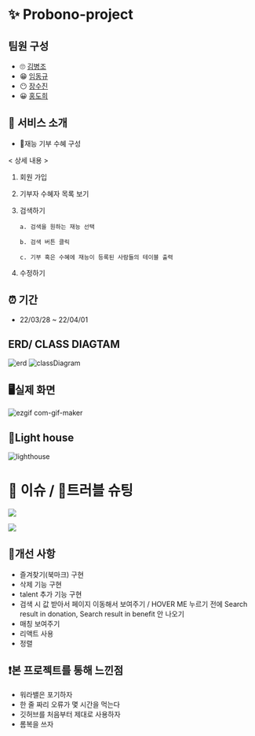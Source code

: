 # ✨ Probono-project

## 팀원 구성
- 🙄 [김병조](https://github.com/KIMBJ1)
- 😁 [임동규](https://github.com/dongkyuu)
- 😶 [장수진](https://github.com/suziinee)
- 😀 [홍도희](https://github.com/dohee789)

## 🎈 서비스 소개
- 🚀재능 기부 수혜 구성

< 상세 내용 >
1. 회원 가입
2. 기부자 수혜자 목록 보기
3. 검색하기

   ```
   a. 검색을 원하는 재능 선택

   b. 검색 버튼 클릭

   c. 기부 혹은 수혜에 재능이 등록된 사람들의 테이블 출력

   ```
   
4. 수정하기
 
 ## ⏰ 기간
 - 22/03/28 ~ 22/04/01

## ERD/ CLASS DIAGTAM
![erd](https://user-images.githubusercontent.com/57746855/161210562-42f5bb18-a53f-4c94-87df-4e234cffe967.png)
![classDiagram](https://user-images.githubusercontent.com/57746855/161210570-7165c227-19eb-4339-8a3d-37cae68c1879.png)


## 🖥실제 화면
![ezgif com-gif-maker](https://user-images.githubusercontent.com/57746855/161205648-18c771d0-6238-4f9f-8399-66b98d9486f7.gif)

## 👕Light house
![lighthouse](https://user-images.githubusercontent.com/57746855/161215192-708cece4-ecc1-4d0c-892c-878d1a9322e6.png)


# 💢 이슈 / 🎯트러블 슈팅
<a href="https://github.com/ProbonoProject/Probono-project/issues?q=is%3Aissue+is%3Aclosed"><img src="https://img.shields.io/badge/click me - CLOSE issues-D9B68B?style=for-the-badge&logoWidth=50"/></a>

<a href="https://github.com/ProbonoProject/Probono-project/issues?q=is%3Aopen+is%3Aissue"><img src="https://img.shields.io/badge/click me - OPENED issues-D9B68B?style=for-the-badge&logoWidth=50"/></a>


## 🧐개선 사항

- 즐겨찾기(북마크) 구현
- 삭제 기능 구현
- talent 추가 기능 구현
- 검색 시 값 받아서 페이지 이동해서 보여주기 / HOVER ME 누르기 전에 Search result in donation, Search result in benefit 안 나오기
- 매칭 보여주기
- 리액트 사용
- 정렬 



## ❗본 프로젝트를 통해 느낀점

- 워라밸은 포기하자
- 한 줄 짜리 오류가 몇 시간을 먹는다
- 깃허브를 처음부터 제대로 사용하자
- 롬복을 쓰자
